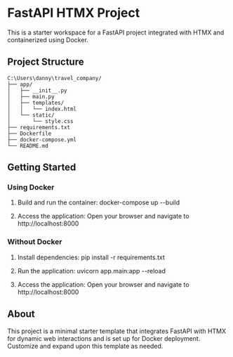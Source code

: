 # FastAPI HTMX Project

This is a starter workspace for a FastAPI project integrated with HTMX and containerized using Docker.

## Project Structure

```
C:\Users\danny\travel_company/
├── app/
│   ├── __init__.py
│   ├── main.py
│   ├── templates/
│   │   └── index.html
│   └── static/
│       └── style.css
├── requirements.txt
├── Dockerfile
├── docker-compose.yml
└── README.md
```



## Getting Started

### Using Docker

1. Build and run the container:
   docker-compose up --build

2. Access the application:
   Open your browser and navigate to http://localhost:8000

### Without Docker

1. Install dependencies:
   pip install -r requirements.txt

2. Run the application:
   uvicorn app.main:app --reload

3. Access the application:
   Open your browser and navigate to http://localhost:8000

## About

This project is a minimal starter template that integrates FastAPI with HTMX for dynamic web interactions and is set up for Docker deployment. Customize and expand upon this template as needed.
